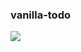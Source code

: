 ### vanilla-todo

<a href="https://codeclimate.com/github/blazecolour/vanilla-todo/maintainability"><img src="https://api.codeclimate.com/v1/badges/7dff6f4e25ed6d90cdb1/maintainability" /></a>